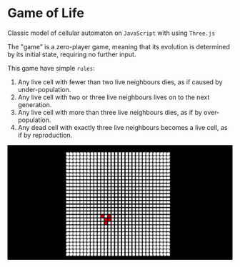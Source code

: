 # Game of Life
Classic model of cellular automaton on `JavaScript` with using `Three.js`

The "game" is a zero-player game, meaning that its evolution is determined by its initial state, requiring no further input. 

This game have simple `rules`:

1. Any live cell with fewer than two live neighbours dies, as if caused by under-population. 
2. Any live cell with two or three live neighbours lives on to the next generation.
3. Any live cell with more than three live neighbours dies, as if by over-population.
4. Any dead cell with exactly three live neighbours becomes a live cell, as if by reproduction.

<img src='readme.png'>
